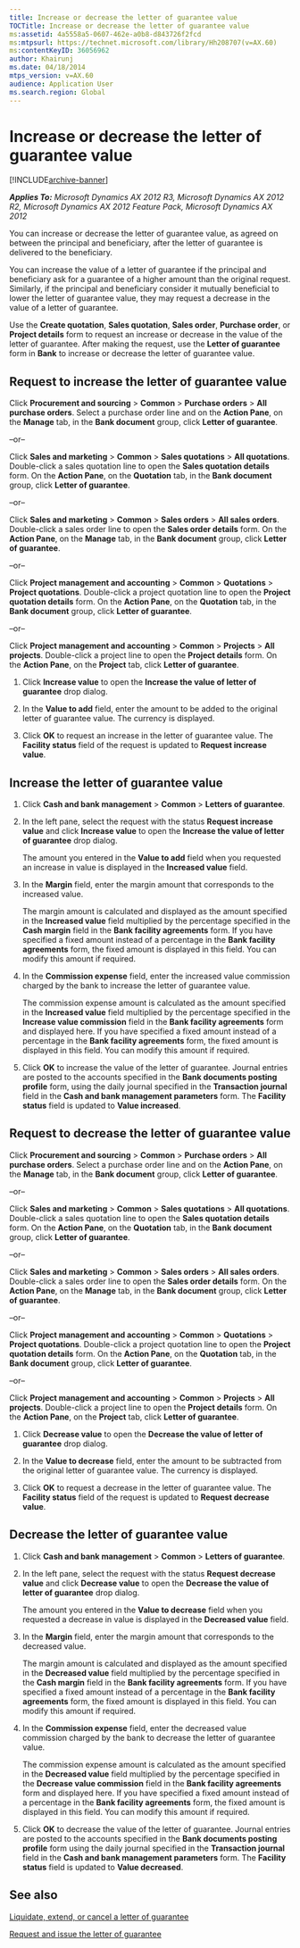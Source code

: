 ```yaml
---
title: Increase or decrease the letter of guarantee value
TOCTitle: Increase or decrease the letter of guarantee value
ms:assetid: 4a5558a5-0607-462e-a0b8-d843726f2fcd
ms:mtpsurl: https://technet.microsoft.com/library/Hh208707(v=AX.60)
ms:contentKeyID: 36056962
author: Khairunj
ms.date: 04/18/2014
mtps_version: v=AX.60
audience: Application User
ms.search.region: Global
---
```


# Increase or decrease the letter of guarantee value 


[!INCLUDE[archive-banner](includes/archive-banner.md)]


_**Applies To:** Microsoft Dynamics AX 2012 R3, Microsoft Dynamics AX 2012 R2, Microsoft Dynamics AX 2012 Feature Pack, Microsoft Dynamics AX 2012_

You can increase or decrease the letter of guarantee value, as agreed on between the principal and beneficiary, after the letter of guarantee is delivered to the beneficiary.

You can increase the value of a letter of guarantee if the principal and beneficiary ask for a guarantee of a higher amount than the original request. Similarly, if the principal and beneficiary consider it mutually beneficial to lower the letter of guarantee value, they may request a decrease in the value of a letter of guarantee.

Use the **Create quotation**, **Sales quotation**, **Sales order**, **Purchase order**, or **Project details** form to request an increase or decrease in the value of the letter of guarantee. After making the request, use the **Letter of guarantee** form in **Bank** to increase or decrease the letter of guarantee value.

## Request to increase the letter of guarantee value

Click **Procurement and sourcing** \> **Common** \> **Purchase orders** \> **All purchase orders**. Select a purchase order line and on the **Action Pane**, on the **Manage** tab, in the **Bank document** group, click **Letter of guarantee**.

–or–

Click **Sales and marketing** \> **Common** \> **Sales quotations** \> **All quotations**. Double-click a sales quotation line to open the **Sales quotation details** form. On the **Action Pane**, on the **Quotation** tab, in the **Bank document** group, click **Letter of guarantee**.

–or–

Click **Sales and marketing** \> **Common** \> **Sales orders** \> **All sales orders**. Double-click a sales order line to open the **Sales order details** form. On the **Action Pane**, on the **Manage** tab, in the **Bank document** group, click **Letter of guarantee**.

–or–

Click **Project management and accounting** \> **Common** \> **Quotations** \> **Project quotations**. Double-click a project quotation line to open the **Project quotation details** form. On the **Action Pane**, on the **Quotation** tab, in the **Bank document** group, click **Letter of guarantee**.

–or–

Click **Project management and accounting** \> **Common** \> **Projects** \> **All projects**. Double-click a project line to open the **Project details** form. On the **Action Pane**, on the **Project** tab, click **Letter of guarantee**.

1.  Click **Increase value** to open the **Increase the value of letter of guarantee** drop dialog.

2.  In the **Value to add** field, enter the amount to be added to the original letter of guarantee value. The currency is displayed.

3.  Click **OK** to request an increase in the letter of guarantee value. The **Facility status** field of the request is updated to **Request increase value**.

## Increase the letter of guarantee value

1.  Click **Cash and bank management** \> **Common** \> **Letters of guarantee**.

2.  In the left pane, select the request with the status **Request increase value** and click **Increase value** to open the **Increase the value of letter of guarantee** drop dialog.
    
    The amount you entered in the **Value to add** field when you requested an increase in value is displayed in the **Increased value** field.

3.  In the **Margin** field, enter the margin amount that corresponds to the increased value.
    
    The margin amount is calculated and displayed as the amount specified in the **Increased value** field multiplied by the percentage specified in the **Cash margin** field in the **Bank facility agreements** form. If you have specified a fixed amount instead of a percentage in the **Bank facility agreements** form, the fixed amount is displayed in this field. You can modify this amount if required.

4.  In the **Commission expense** field, enter the increased value commission charged by the bank to increase the letter of guarantee value.
    
    The commission expense amount is calculated as the amount specified in the **Increased value** field multiplied by the percentage specified in the **Increase value commission** field in the **Bank facility agreements** form and displayed here. If you have specified a fixed amount instead of a percentage in the **Bank facility agreements** form, the fixed amount is displayed in this field. You can modify this amount if required.

5.  Click **OK** to increase the value of the letter of guarantee. Journal entries are posted to the accounts specified in the **Bank documents posting profile** form, using the daily journal specified in the **Transaction journal** field in the **Cash and bank management parameters** form. The **Facility status** field is updated to **Value increased**.

## Request to decrease the letter of guarantee value

Click **Procurement and sourcing** \> **Common** \> **Purchase orders** \> **All purchase orders**. Select a purchase order line and on the **Action Pane**, on the **Manage** tab, in the **Bank document** group, click **Letter of guarantee**.

–or–

Click **Sales and marketing** \> **Common** \> **Sales quotations** \> **All quotations**. Double-click a sales quotation line to open the **Sales quotation details** form. On the **Action Pane**, on the **Quotation** tab, in the **Bank document** group, click **Letter of guarantee**.

–or–

Click **Sales and marketing** \> **Common** \> **Sales orders** \> **All sales orders**. Double-click a sales order line to open the **Sales order details** form. On the **Action Pane**, on the **Manage** tab, in the **Bank document** group, click **Letter of guarantee**.

–or–

Click **Project management and accounting** \> **Common** \> **Quotations** \> **Project quotations**. Double-click a project quotation line to open the **Project quotation details** form. On the **Action Pane**, on the **Quotation** tab, in the **Bank document** group, click **Letter of guarantee**.

–or–

Click **Project management and accounting** \> **Common** \> **Projects** \> **All projects**. Double-click a project line to open the **Project details** form. On the **Action Pane**, on the **Project** tab, click **Letter of guarantee**.

1.  Click **Decrease value** to open the **Decrease the value of letter of guarantee** drop dialog.

2.  In the **Value to decrease** field, enter the amount to be subtracted from the original letter of guarantee value. The currency is displayed.

3.  Click **OK** to request a decrease in the letter of guarantee value. The **Facility status** field of the request is updated to **Request decrease value**.

## Decrease the letter of guarantee value

1.  Click **Cash and bank management** \> **Common** \> **Letters of guarantee**.

2.  In the left pane, select the request with the status **Request decrease value** and click **Decrease value** to open the **Decrease the value of letter of guarantee** drop dialog.
    
    The amount you entered in the **Value to decrease** field when you requested a decrease in value is displayed in the **Decreased value** field.

3.  In the **Margin** field, enter the margin amount that corresponds to the decreased value.
    
    The margin amount is calculated and displayed as the amount specified in the **Decreased value** field multiplied by the percentage specified in the **Cash margin** field in the **Bank facility agreements** form. If you have specified a fixed amount instead of a percentage in the **Bank facility agreements** form, the fixed amount is displayed in this field. You can modify this amount if required.

4.  In the **Commission expense** field, enter the decreased value commission charged by the bank to decrease the letter of guarantee value.
    
    The commission expense amount is calculated as the amount specified in the **Decreased value** field multiplied by the percentage specified in the **Decrease value commission** field in the **Bank facility agreements** form and displayed here. If you have specified a fixed amount instead of a percentage in the **Bank facility agreements** form, the fixed amount is displayed in this field. You can modify this amount if required.

5.  Click **OK** to decrease the value of the letter of guarantee. Journal entries are posted to the accounts specified in the **Bank documents posting profile** form using the daily journal specified in the **Transaction journal** field in the **Cash and bank management parameters** form. The **Facility status** field is updated to **Value decreased**.

## See also

[Liquidate, extend, or cancel a letter of guarantee](liquidate-extend-or-cancel-a-letter-of-guarantee.md)

[Request and issue the letter of guarantee](request-and-issue-the-letter-of-guarantee.md)

  


